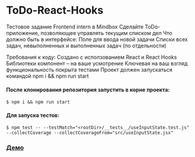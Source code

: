 # ToDo-React-Hooks

Тестовое задание Frontend intern в Mindbox 
Сделайте ToDo-приложение, позволяющее управлять текущим списком дел
Что должно быть в интерфейсе:
Поле для ввода новой задачи
Списки всех задач, невыполненных и выполненных задач (по отдельности)

Требования к коду:
Создано с исползованием React и React Hooks
Библиотеки компонент – на ваше усмотрение
Ключевая на ваш взгляд функциональность покрыта тестами
Проект должен запускаться командой npm i && npm run start

#### После клонирования репозитория запустить в корне проекта:

`$ npm i && npm run start`

#### Для запуска тестов:

`$ npm test -- --testMatch="<rootDir>/__tests__/useInputState.test.js" --collectCoverage --collectCoverageFrom="src/useInputState.jsx"`

### [Демо](https://to-do-react-hooks-lac.vercel.app/)
